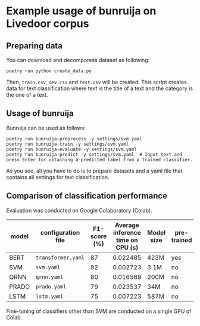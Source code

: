 # Example usage of bunruija on Livedoor corpus

## Preparing data
You can download and decomporess dataset as following:
```
poetry run python create_data.py
```

Then, `train.csv`, `dev.csv` and `test.csv` will be created.
This script creates data for text classification where text is the title of a text and the category is the one of a text.

## Usage of bunruija
Bunruija can be used as follows:

```
poetry run bunruija-preprocess -y settings/svm.yaml 
poetry run bunruija-train -y settings/svm.yaml 
poetry run bunruija-evaluate -y settings/svm.yaml 
poetry run bunruija-predict -y settings/svm.yaml  # Input text and press Enter for obtaining a predicted label from a trained classifier.
```

As you see, all you have to do is to prepare datasets and a yaml file that contains all settings for text classification.


## Comparison of classification performance
Evaluation was conducted on Google Colaboratory (Colab).

|model|configuration file         |F1-score (%)|Average inference time on CPU (s)|Model size|pre-trained|
|-----|---------------------------|------------|---------------------------------|----------|-----------|
|BERT |`transformer.yaml`         | 87         |         0.022485                | 423M     | yes       |
|SVM  |`svm.yaml`                 | 82         |         0.002723                | 3.1M     | no        |
|QRNN |`qrnn.yaml`                | 80         |         0.016569                | 200M     | no        |
|PRADO|`prado.yaml`               | 79         |         0.023537                | 34M      | no        |
|LSTM |`lstm.yaml`                | 75         |         0.007223                | 587M     | no        |


Fine-tuning of classifiers other than SVM are conducted on a single GPU of Colab.
